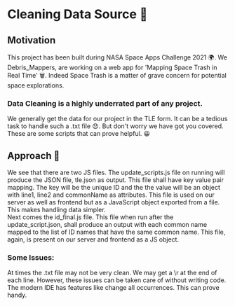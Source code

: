 # Cleaning Data Source 🚀 #
## Motivation ##
This project has been built during NASA Space Apps Challenge 2021 🌍. We Debris_Mappers, are working on a web app for 'Mapping Space Trash in Real Time' 🗑. Indeed Space Trash is a matter of grave concern for potential space explorations.
### Data Cleaning is a highly underrated part of any project. ### 
We generally get the data for our project in the TLE form. It can be a tedious task to handle such a .txt file 😞. But don't worry we have got you covered. These are some scripts that can prove helpful. 😀
## Approach 🚀 ##
We see that there are two JS files. The update_scripts.js file on running will produce the JSON file, tle.json as output. This file shall have key value pair mapping. The key will be the unique ID and the the value will be an object with line1, line2 and commonName as attributes. This file is used on our server as well as frontend but as a JavaScript object exported from a file. This makes handling data simpler. <br/>
Next comes the id_final.js file. This file when run after the update_script.json, shall produce an output with each common name mapped to the list of ID names that have the same common name. This file, again, is present on our server and frontend as a JS object.

### Some Issues: ####
At times the .txt file may not be very clean. We may get a \r at the end of each line. However, these issues can be taken care of without writing code. The modern IDE has features like change all occurrences. This can prove handy.


